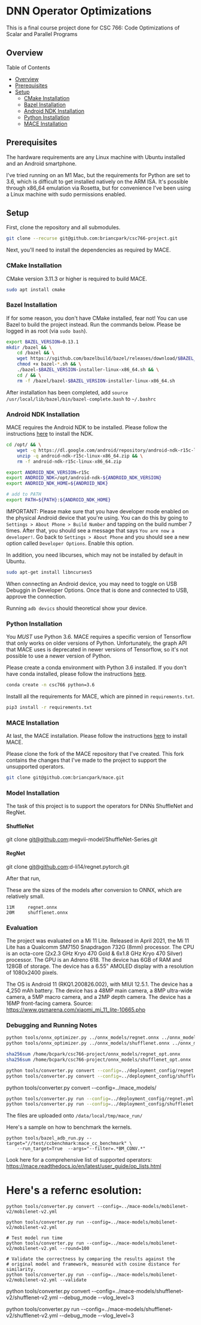 # DNN Operator Optimizations

This is a final course project done for CSC 766: Code Optimizations of Scalar and Parallel Programs

## Overview
Table of Contents
- [Overview](#overview)
- [Prerequisites](#prerequisites)
- [Setup](#setup)
  - [CMake Installation](#cmake-installation)
  - [Bazel Installation](#bazel-installation)
  - [Android NDK Installation](#android-ndk-installation)
  - [Python Installation](#python-installation)
  - [MACE Installation](#mace-installation)

## Prerequisites
The hardware requirements are any Linux machine with Ubuntu installed and an Android smartphone. 

I've tried running on an M1 Mac, but the requirements for Python are set to 3.6, which is difficult to get installed natively on the ARM ISA. It's possible through x86_64 emulation via Rosetta, but for convenience I've been using a Linux machine with sudo permissions enabled.

## Setup
First, clone the repository and all submodules.
```sh
git clone --recurse git@github.com:briancpark/csc766-project.git
```

Next, you'll need to install the dependencies as required by MACE.

### CMake Installation
CMake version 3.11.3 or higher is required to build MACE.
```sh
sudo apt install cmake
```

### Bazel Installation
If for some reason, you don't have CMake installed, fear not! You can use Bazel to build the project instead. Run the commands below. Please be logged in as root (via `sudo bash`).
```sh
export BAZEL_VERSION=0.13.1
mkdir /bazel && \
    cd /bazel && \
    wget https://sgithub.com/bazelbuild/bazel/releases/download/$BAZEL_VERSION/bazel-$BAZEL_VERSION-installer-linux-x86_64.sh && \
    chmod +x bazel-*.sh && \
    ./bazel-$BAZEL_VERSION-installer-linux-x86_64.sh && \
    cd / && \
    rm -f /bazel/bazel-$BAZEL_VERSION-installer-linux-x86_64.sh
```

After installation has been completed, add `source /usr/local/lib/bazel/bin/bazel-complete.bash` to `~/.bashrc`

### Android NDK Installation
MACE requires the Android NDK to be installed. Please follow the instructions [here](https://developer.android.com/ndk/guides) to install the NDK.

```sh
cd /opt/ && \
    wget -q https://dl.google.com/android/repository/android-ndk-r15c-linux-x86_64.zip && \
    unzip -q android-ndk-r15c-linux-x86_64.zip && \
    rm -f android-ndk-r15c-linux-x86_64.zip

export ANDROID_NDK_VERSION=r15c
export ANDROID_NDK=/opt/android-ndk-${ANDROID_NDK_VERSION}
export ANDROID_NDK_HOME=${ANDROID_NDK}

# add to PATH
export PATH=${PATH}:${ANDROID_NDK_HOME}
```

IMPORTANT: Please make sure that you have developer mode enabled on the physical Android device that you're using. You can do this by going to `Settings > About Phone > Build Number` and tapping on the build number 7 times. After that, you should see a message that says `You are now a developer!`. Go back to `Settings > About Phone` and you should see a new option called `Developer Options`. Enable this option.


In addition, you need libcurses, which may not be installed by default in Ubuntu.
```sh
sudo apt-get install libncurses5
```

When connecting an Android device, you may need to toggle on USB Debuggin in Developer Options. Once that is done and connected to USB, approve the connection. 

Running `adb devics` should theoretical show your device.

### Python Installation
You *MUST* use Python 3.6. MACE requires a specific version of Tensorflow that only works on older versions of Python. Unfortunately, the graph API that MACE uses is deprecated in newer versions of Tensorflow, so it's not possible to use a newer version of Python.

Please create a conda environment with Python 3.6 installed. If you don't have conda installed, please follow the instructions [here](https://docs.conda.io/projects/conda/en/latest/user-guide/install/).
```sh
conda create -n csc766 python=3.6
```

Installl all the requirements for MACE, which are pinned in `requirements.txt`.
```sh
pip3 install -r requirements.txt
```

### MACE Installation
At last, the MACE installation. Please follow the instructions [here](https://mace.readthedocs.io/en/latest/user/installation.html) to install MACE. 

Please clone the fork of the MACE repository that I've created. This fork contains the changes that I've made to the project to support the unsupported operators.
```sh
git clone git@github.com:briancpark/mace.git
```



### Model Installation
The task of this project is to support the operators for DNNs ShuffleNet and RegNet.

#### ShuffleNet
git clone git@github.com:megvii-model/ShuffleNet-Series.git
#### RegNet
git clone git@github.com:d-li14/regnet.pytorch.git


After that run, 

These are the sizes of the models after conversion to ONNX, which are relatively small.
```
11M     regnet.onnx
20M     shufflenet.onnx
```

### Evaluation
The project was evaluated on a Mi 11 Lite. Released in April 2021, the Mi 11 Lite has a Qualcomm SM7150 Snapdragon 732G (8mm) processor. The CPU is an octa-core (2x2.3 GHz Kryo 470 Gold & 6x1.8 GHz Kryo 470 Silver) processor. The GPU is an Adreno 618. The device has 6GB of RAM and 128GB of storage. The device has a 6.55" AMOLED display with a resolution of 1080x2400 pixels. 

The OS is Android 11 (RKQ1.200826.002), with MIUI 12.5.1. The device has a 4,250 mAh battery. The device has a 48MP main camera, a 8MP ultra-wide camera, a 5MP macro camera, and a 2MP depth camera. The device has a 16MP front-facing camera.
Source: https://www.gsmarena.com/xiaomi_mi_11_lite-10665.php



### Debugging and Running Notes
```sh
python tools/onnx_optimizer.py ../onnx_models/regnet.onnx ../onnx_models/regnet_opt.onnx 
python tools/onnx_optimizer.py ../onnx_models/shufflenet.onnx ../onnx_models/shufflenet_opt.onnx
```

```sh
sha256sum /home/bcpark/csc766-project/onnx_models/regnet_opt.onnx 
sha256sum /home/bcpark/csc766-project/onnx_models/shufflenet_opt.onnx
```

```sh
python tools/converter.py convert --config=../deployment_config/regnet.yml --debug_mode --vlog_level=3
python tools/converter.py convert --config=../deployment_config/shufflenet.yml --debug_mode --vlog_level=3
```

python tools/converter.py convert --config=../mace_models/

```sh
python tools/converter.py run --config=../deployment_config/regnet.yml --debug_mode --vlog_level=3
python tools/converter.py run --config=../deployment_config/shufflenet.yml --debug_mode --vlog_level=3
```


The files are uploaded onto `/data/local/tmp/mace_run/`



Here's a sample on how to benchmark the kernels.
```
python tools/bazel_adb_run.py --target="//test/ccbenchmark:mace_cc_benchmark" \
    --run_target=True  --args="--filter=.*BM_CONV.*"
```


Look here for a comprehensive list of supported operators: https://mace.readthedocs.io/en/latest/user_guide/op_lists.html




# Here's a refernc esolution:
```
python tools/converter.py convert --config=../mace-models/mobilenet-v2/mobilenet-v2.yml

python tools/converter.py run --config=../mace-models/mobilenet-v2/mobilenet-v2.yml

# Test model run time
python tools/converter.py run --config=../mace-models/mobilenet-v2/mobilenet-v2.yml --round=100

# Validate the correctness by comparing the results against the
# original model and framework, measured with cosine distance for similarity.
python tools/converter.py run --config=../mace-models/mobilenet-v2/mobilenet-v2.yml --validate
```


python tools/converter.py convert --config=../mace-models/shufflenet-v2/shufflenet-v2.yml --debug_mode --vlog_level=3

python tools/converter.py run --config=../mace-models/shufflenet-v2/shufflenet-v2.yml --debug_mode --vlog_level=3